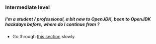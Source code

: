 ### Intermediate level

##### I'm a student / professional, a bit new to OpenJDK, been to OpenJDK hackdays before, where do I continue from ?

- Go through [this section](how-to-navigate/intermedia-level.md) slowly.
